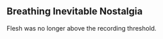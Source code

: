 Breathing Inevitable Nostalgia
------------------------------
Flesh was no longer above the recording threshold.  
